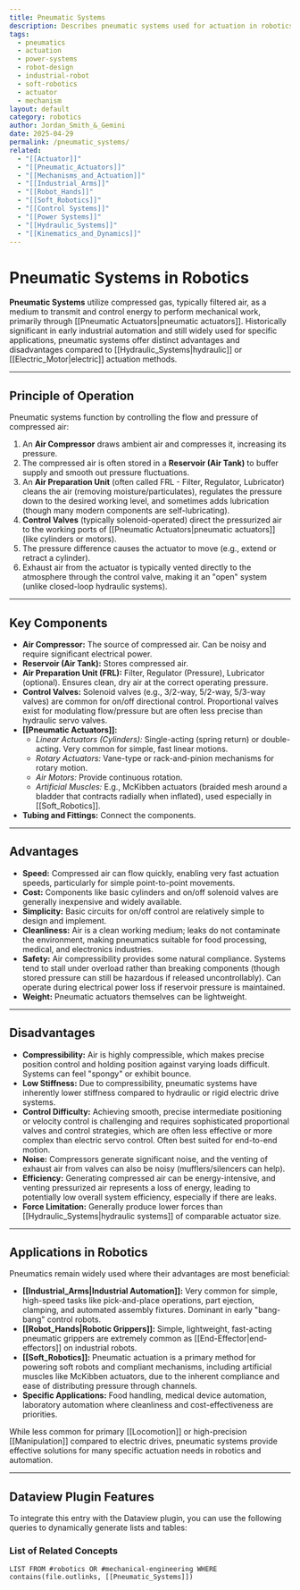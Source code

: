 ```yaml
---
title: Pneumatic Systems
description: Describes pneumatic systems used for actuation in robotics, including components, operating principles, advantages, disadvantages, and common applications.
tags:
  - pneumatics
  - actuation
  - power-systems
  - robot-design
  - industrial-robot
  - soft-robotics
  - actuator
  - mechanism
layout: default
category: robotics
author: Jordan_Smith_&_Gemini
date: 2025-04-29
permalink: /pneumatic_systems/
related:
  - "[[Actuator]]"
  - "[[Pneumatic_Actuators]]"
  - "[[Mechanisms_and_Actuation]]"
  - "[[Industrial_Arms]]"
  - "[[Robot_Hands]]"
  - "[[Soft_Robotics]]"
  - "[[Control Systems]]"
  - "[[Power Systems]]"
  - "[[Hydraulic_Systems]]"
  - "[[Kinematics_and_Dynamics]]"
---
```


# Pneumatic Systems in Robotics

**Pneumatic Systems** utilize compressed gas, typically filtered air, as a medium to transmit and control energy to perform mechanical work, primarily through [[Pneumatic Actuators|pneumatic actuators]]. Historically significant in early industrial automation and still widely used for specific applications, pneumatic systems offer distinct advantages and disadvantages compared to [[Hydraulic_Systems|hydraulic]] or [[Electric_Motor|electric]] actuation methods.

---

## Principle of Operation

Pneumatic systems function by controlling the flow and pressure of compressed air:
1.  An **Air Compressor** draws ambient air and compresses it, increasing its pressure.
2.  The compressed air is often stored in a **Reservoir (Air Tank)** to buffer supply and smooth out pressure fluctuations.
3.  An **Air Preparation Unit** (often called FRL - Filter, Regulator, Lubricator) cleans the air (removing moisture/particulates), regulates the pressure down to the desired working level, and sometimes adds lubrication (though many modern components are self-lubricating).
4.  **Control Valves** (typically solenoid-operated) direct the pressurized air to the working ports of [[Pneumatic Actuators|pneumatic actuators]] (like cylinders or motors).
5.  The pressure difference causes the actuator to move (e.g., extend or retract a cylinder).
6.  Exhaust air from the actuator is typically vented directly to the atmosphere through the control valve, making it an "open" system (unlike closed-loop hydraulic systems).

---

## Key Components

* **Air Compressor:** The source of compressed air. Can be noisy and require significant electrical power.
* **Reservoir (Air Tank):** Stores compressed air.
* **Air Preparation Unit (FRL):** Filter, Regulator (Pressure), Lubricator (optional). Ensures clean, dry air at the correct operating pressure.
* **Control Valves:** Solenoid valves (e.g., 3/2-way, 5/2-way, 5/3-way valves) are common for on/off directional control. Proportional valves exist for modulating flow/pressure but are often less precise than hydraulic servo valves.
* **[[Pneumatic Actuators]]:**
    * *Linear Actuators (Cylinders):* Single-acting (spring return) or double-acting. Very common for simple, fast linear motions.
    * *Rotary Actuators:* Vane-type or rack-and-pinion mechanisms for rotary motion.
    * *Air Motors:* Provide continuous rotation.
    * *Artificial Muscles:* E.g., McKibben actuators (braided mesh around a bladder that contracts radially when inflated), used especially in [[Soft_Robotics]].
* **Tubing and Fittings:** Connect the components.

---

## Advantages

* **Speed:** Compressed air can flow quickly, enabling very fast actuation speeds, particularly for simple point-to-point movements.
* **Cost:** Components like basic cylinders and on/off solenoid valves are generally inexpensive and widely available.
* **Simplicity:** Basic circuits for on/off control are relatively simple to design and implement.
* **Cleanliness:** Air is a clean working medium; leaks do not contaminate the environment, making pneumatics suitable for food processing, medical, and electronics industries.
* **Safety:** Air compressibility provides some natural compliance. Systems tend to stall under overload rather than breaking components (though stored pressure can still be hazardous if released uncontrollably). Can operate during electrical power loss if reservoir pressure is maintained.
* **Weight:** Pneumatic actuators themselves can be lightweight.

---

## Disadvantages

* **Compressibility:** Air is highly compressible, which makes precise position control and holding position against varying loads difficult. Systems can feel "spongy" or exhibit bounce.
* **Low Stiffness:** Due to compressibility, pneumatic systems have inherently lower stiffness compared to hydraulic or rigid electric drive systems.
* **Control Difficulty:** Achieving smooth, precise intermediate positioning or velocity control is challenging and requires sophisticated proportional valves and control strategies, which are often less effective or more complex than electric servo control. Often best suited for end-to-end motion.
* **Noise:** Compressors generate significant noise, and the venting of exhaust air from valves can also be noisy (mufflers/silencers can help).
* **Efficiency:** Generating compressed air can be energy-intensive, and venting pressurized air represents a loss of energy, leading to potentially low overall system efficiency, especially if there are leaks.
* **Force Limitation:** Generally produce lower forces than [[Hydraulic_Systems|hydraulic systems]] of comparable actuator size.

---

## Applications in Robotics

Pneumatics remain widely used where their advantages are most beneficial:

* **[[Industrial_Arms|Industrial Automation]]:** Very common for simple, high-speed tasks like pick-and-place operations, part ejection, clamping, and automated assembly fixtures. Dominant in early "bang-bang" control robots.
* **[[Robot_Hands|Robotic Grippers]]:** Simple, lightweight, fast-acting pneumatic grippers are extremely common as [[End-Effector|end-effectors]] on industrial robots.
* **[[Soft_Robotics]]:** Pneumatic actuation is a primary method for powering soft robots and compliant mechanisms, including artificial muscles like McKibben actuators, due to the inherent compliance and ease of distributing pressure through channels.
* **Specific Applications:** Food handling, medical device automation, laboratory automation where cleanliness and cost-effectiveness are priorities.

While less common for primary [[Locomotion]] or high-precision [[Manipulation]] compared to electric drives, pneumatic systems provide effective solutions for many specific actuation needs in robotics and automation.

---
## Dataview Plugin Features

To integrate this entry with the Dataview plugin, you can use the following queries to dynamically generate lists and tables:

### List of Related Concepts

```dataview
LIST FROM #robotics OR #mechanical-engineering WHERE contains(file.outlinks, [[Pneumatic_Systems]])